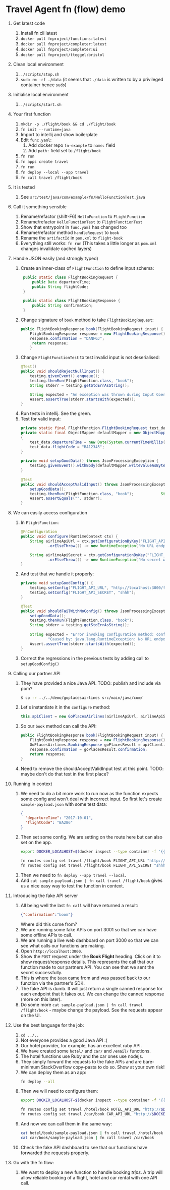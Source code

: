 # Travel Agent fn (flow) demo

1. Get latest code
   1. Install fn cli latest
   1. `docker pull fnproject/functions:latest`
   1. `docker pull fnproject/completer:latest`
   1. `docker pull fnproject/completer:ui`
   1. `docker pull fnproject/tteggel:bristol`
  
1. Clean local environment
   1. `./scripts/stop.sh`
   1. `sudo rm -rf ./data`
  (it seems that `./data` is written to by a privileged container hence `sudo`)

1. Initialise local environment
   1. `./scripts/start.sh`

1. Your first function
   1. `mkdir -p ./flight/book && cd ./flight/book`
   1. `fn init --runtime=java`
   1. Import to intellij and show boilerplate
   1. Edit `func.yaml`:
      1. Add docker repo `fn-example` to `name:` field
      1. Add `path:` field set to `/flight/book`
   1. `fn run`
   1. `fn apps create travel`
   1. `fn run`
   1. `fn deploy --local --app travel`
   1. `fn call travel /flight/book`

1. It is tested
   1. See `src/test/java/com/example/fn/HelloFunctionTest.java`

1. Call it something sensible
   1. Rename/refactor (shift-F6) `HelloFunction` to `FlightFunction`
   1. Rename/refactor `HelloFunctionTest` to `FlightFunctionTest`
   1. Show that entrypoint in `func.yaml` has changed too
   1. Rename/refactor method `handleRequest` to `book`
   1. Rename the `artifactId` in `pom.xml` to `flight-book`
   1. Everything still works: `fn run`
     (This takes a little longer as `pom.xml` changes invalidate cached layers)

1. Handle JSON easily (and strongly typed)
   1. Create an inner-class of `FlightFunction` to define input schema: 
      ```java
       public static class FlightBookingRequest {
           public Date departureTime;
           public String flightCode;
       }   
 
       public static class FlightBookingResponse {
           public String confirmation;
       }
       ```
   1. Change signature of `book` method to take `FlightBookingRequest`:
      ```java
      public FlightBookingResponse book(FlightBookingRequest input) {
          FlightBookingResponse response = new FlightBookingResponse();
          response.confirmation = "DANFGJ";
           return response;
          }
      ```
   1. Change `FlightFunctionTest` to test invalid input is not deserialised:
      ```java
      @Test()
      public void shouldRejectNullInput() {
          testing.givenEvent().enqueue();
          testing.thenRun(FlightFunction.class, "book");
          String stderr = testing.getStdErrAsString();
   
          String expected = "An exception was thrown during Input Coercion:";
          Assert.assertTrue(stderr.startsWith(expected));
      }
      ```
   1. Run tests in intellij. See the green. 
   1. Test for valid input:
      ```java
      private static final FlightFunction.FlightBookingRequest test_data = new FlightFunction.FlightBookingRequest();
      private static final ObjectMapper defaultMapper = new ObjectMapper();
      {
          test_data.departureTime = new Date(System.currentTimeMillis());
          test_data.flightCode = "BA12345";
      }
    
      private void setupGoodData() throws JsonProcessingException {
          testing.givenEvent().withBody(defaultMapper.writeValueAsBytes(test_data)).enqueue();
      }
    
      @Test
      public void shouldAcceptValidInput() throws JsonProcessingException {
          setupGoodData();
          testing.thenRun(FlightFunction.class, "book");            String stderr = testing.getStdErrAsString();
          Assert.assertEquals("", stderr);
      }
      ```
   
1. We can easily access configuration
   1. In `FlightFunction`:
      ```java
      @FnConfiguration
      public void configure(RuntimeContext ctx) {
          String airlineApiUrl = ctx.getConfigurationByKey("FLIGHT_API_URL")
                  .orElseThrow(() -> new RuntimeException("No URL endpoint was provided."));
   
          String airlineApiSecret = ctx.getConfigurationByKey("FLIGHT_API_SECRET")
                  .orElseThrow(() -> new RuntimeException("No secret was provided."));
      }
      ```
   1. And test that we handle it properly:
      ```java
      private void setupGoodConfig() {
          testing.setConfig("FLIGHT_API_URL", "http://localhost:3000/flight");
          testing.setConfig("FLIGHT_API_SECRET", "shhh");
      }
   
      @Test
      public void shouldFailWithNoConfig() throws JsonProcessingException {
          setupGoodData();
          testing.thenRun(FlightFunction.class, "book");
          String stderr = testing.getStdErrAsString();
    
          String expected = "Error invoking configuration method: configure\n" +
                  "Caused by: java.lang.RuntimeException: No URL endpoint was provided.";
          Assert.assertTrue(stderr.startsWith(expected));
      }
      ```
   1. Correct the regressions in the previous tests by adding call to `setupGoodConfig()`
   
1. Calling our partner API
   1. They have provided a nice Java API. TODO: publish and include via pom?   
      ```sh
      $ cp -r ../../demo/goplacesairlines src/main/java/com/
      ```
   1. Let's instantiate it in the `configure` method:
      ```java
      this.apiClient = new GoPlacesAirlines(airlineApiUrl, airlineApiSecret);
      ```
   1. So our `book` method can call the API:
      ```java
      public FlightBookingResponse book(FlightBookingRequest input) {
          FlightBookingResponse response = new FlightBookingResponse();
          GoPlacesAirlines.BookingResponse goPlacesResult = apiClient.bookFlight(input.flightCode, input.departureTime);
          response.confirmation = goPlacesResult.confirmation;
          return response;
      }
      ```
   1. Need to remove the shouldAcceptValidInput test at this point. TODO: maybe don't do that test in the first place?  
1. Running in context
   1. We need to do a bit more work to run now as the function expects some config and won't deal with incorrect input. 
      So first let's create `sample-payload.json` with some test data:
      ```json
      {
        "departureTime": "2017-10-01",
        "flightCode": "BA286"
      }
      ```
   1. Then set some config. We are setting on the route here but can also set on the app.
      ```sh
      export DOCKER_LOCALHOST=$(docker inspect --type container -f '{{.NetworkSettings.Gateway}}' functions)
      
      fn routes config set travel /flight/book FLIGHT_API_URL "http://$DOCKER_LOCALHOST:3001/flight"
      fn routes config set travel /flight/book FLIGHT_API_SECRET "shhhh"
      ```
   1. Then we need to `fn deploy --app travel --local`.
   1. And `cat sample-payload.json | fn call travel /flight/book` gives us a nice easy way to test the function in context.
1. Introducing the fake API server
   1. All being well the last `fn call` will have returned a result:
      ```json
      {"confirmation":"boom"}
      ```
      Where did this come from?
   1. We are running some fake APIs on port 3001 so that we can have some offline APIs to call.
   1. We are running a live web dashboard on port 3000 so that we can see what calls our functions are making.
   1. Open `http://localhost:3000`.
   1. Show the `POST` request under the **Book Flight** heading. Click on it to show request/response details. This
      represents the call that our function made to our partners API. You can see that we sent the secret successfully.
   1. This is where the `boom` came from and was passed back to our function via the partner's SDK.
   1. The fake API is dumb. It will just return a single canned response for each endpoint that it fakes out. We can
      change the canned response (more on this later).
   1. Do some more `cat sample-payload.json | fn call travel /flight/book` - maybe change the payload. See the requests
      appear on the UI.
1. Use the best language for the job:
   1. `cd ../..`
   1. Not everyone provides a good Java API :(
   1. Our hotel provider, for example, has an excellent ruby API.
   1. We have created some `hotel/` and `car/` and `/email/` functions.
   1. The hotel functions use Ruby and the car ones use nodejs.
   1. They simply forward the requests to the fake APIs and are bare-minimum StackOverflow copy-pasta to do so. Show at 
      your own risk!
   1. We can deploy them as an app:
      ```sh
      fn deploy --all
      ```
   1. Then we will need to configure them:
      ```sh
      export DOCKER_LOCALHOST=$(docker inspect --type container -f '{{.NetworkSettings.Gateway}}' functions)
      
      fn routes config set travel /hotel/book HOTEL_API_URL "http://$DOCKER_LOCALHOST:3001/hotel"
      fn routes config set travel /car/book CAR_API_URL "http://$DOCKER_LOCALHOST:3001/car"
      ```
   1. And now we can call them in the same way:
      ```sh
      cat hotel/book/sample-payload.json | fn call travel /hotel/book
      cat car/book/sample-payload.json | fn call travel /car/book
      ```
   1. Check the fake API dashboard to see that our functions have forwarded the requests properly.
1. Go with the fn flow:
   1. We want to deploy a new function to handle booking *trips*. A trip will allow reliable booking of a flight, hotel 
   and car rental with one API call.
